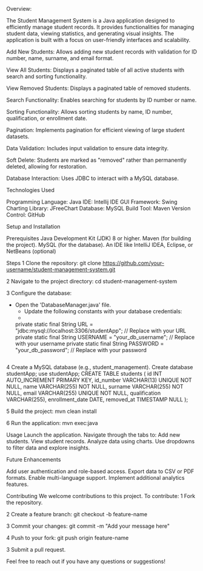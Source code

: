 Overview:

The Student Management System is a Java application designed to efficiently manage student records. It provides functionalities for managing student data, viewing statistics, 
and generating visual insights. The application is built with a focus on user-friendly interfaces and scalability.

Add New Students: Allows adding new student records with validation for ID number, name, surname, and email format.

View All Students: Displays a paginated table of all active students with search and sorting functionality.

View Removed Students: Displays a paginated table of removed students.

Search Functionality: Enables searching for students by ID number or name.

Sorting Functionality: Allows sorting students by name, ID number, qualification, or enrollment date.

Pagination: Implements pagination for efficient viewing of large student datasets.

Data Validation: Includes input validation to ensure data integrity.

Soft Delete: Students are marked as "removed" rather than permanently deleted, allowing for restoration.

Database Interaction: Uses JDBC to interact with a MySQL database.

Technologies Used

Programming Language: Java
IDE: Intellij IDE
GUI Framework: Swing
Charting Library: JFreeChart
Database: MySQL
Build Tool: Maven
Version Control: GitHub

Setup and Installation

Prerequisites
Java Development Kit (JDK) 8 or higher.
Maven (for building the project).
MySQL (for the database).
An IDE like IntelliJ IDEA, Eclipse, or NetBeans (optional)

Steps
1 Clone the repository:
git clone https://github.com/your-username/student-management-system.git

2 Navigate to the project directory:
cd student-management-system

3 Configure the database:
*   Open the 'DatabaseManager.java' file.
    *   Update the following constants with your database credentials:
    *   
    private static final String URL = "jdbc:mysql://localhost:3306/studentApp"; // Replace with your URL
    private static final String USERNAME = "your_db_username"; // Replace with your username
    private static final String PASSWORD = "your_db_password"; // Replace with your password
    ```
4 Create a MySQL database (e.g., student_management).
Create database studentApp;
use studentApp;
CREATE TABLE students (
        id INT AUTO_INCREMENT PRIMARY KEY,
        id_number VARCHAR(13) UNIQUE NOT NULL,
        name VARCHAR(255) NOT NULL,
        surname VARCHAR(255) NOT NULL,
        email VARCHAR(255) UNIQUE NOT NULL,
        qualification VARCHAR(255),
        enrollment_date DATE,
        removed_at TIMESTAMP NULL
    );
    
5 Build the project:
mvn clean install

6 Run the application:
mvn exec:java

Usage
Launch the application.
Navigate through the tabs to:
Add new students.
View student records.
Analyze data using charts.
Use dropdowns to filter data and explore insights.

Future Enhancements

Add user authentication and role-based access.
Export data to CSV or PDF formats.
Enable multi-language support.
Implement additional analytics features.

Contributing
We welcome contributions to this project. To contribute:
1 Fork the repository.

2 Create a feature branch:
git checkout -b feature-name

3 Commit your changes:
git commit -m "Add your message here"

4 Push to your fork:
git push origin feature-name

3 Submit a pull request.

Feel free to reach out if you have any questions or suggestions!

